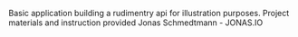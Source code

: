 Basic application building a rudimentry api for illustration purposes. Project materials and instruction provided Jonas Schmedtmann - JONAS.IO
